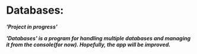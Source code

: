 # Databases:

***'Project in progress'***

***'Databases' is a program for handling multiple databases and managing it from the console(for now). Hopefully, the app will be improved.***

